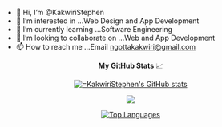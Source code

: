 - 👋 Hi, I’m @KakwiriStephen
- 👀 I’m interested in ...Web Design and App Development
- 🌱 I’m currently learning ...Software Engineering
- 💞️ I’m looking to collaborate on ...Web and App Development
- 📫 How to reach me ...Email ngottakakwiri@gmail.com


<!-- <h2> 🥞 Tech Stack</h2>
<p align="center"> -->
<!-- <img alt="HTML5" src="https://img.shields.io/badge/html5-%23f2ca61.svg?style=for-the-badge&logo=html5&logoColor=140200"/>
<img alt="CSS3" src="https://img.shields.io/badge/css3-%23ffd2ce.svg?style=for-the-badge&logo=css3&logoColor=140200"/>
<img alt="JavaScript" src="https://img.shields.io/badge/javascript-%23e4626b.svg?style=for-the-badge&logo=javascript&logoColor=%23F7DF1E"/>
<img alt="NodeJs" src="https://img.shields.io/badge/node.js-%23f2ca61.svg?style=for-the-badge&logo=node.js&logoColor=%FFFFFF"/>
<img alt="Java" src="https://img.shields.io/badge/java-%23e4626b.svg?style=for-the-badge&logo=java&logoColor=140200"/>
<img alt="Python" src="https://img.shields.io/badge/python-%23fca9ae.svg?style=for-the-badge&logo=python&logoColor=140200"/>
<img alt="Github" src="https://img.shields.io/badge/github-%23f2ca61.svg?style=for-the-badge&logo=github&logoColor=140200"/>
<img alt="Visual Studio Code" src="https://img.shields.io/badge/Visual Studio Code-f2ca61.svg?style=for-the-badge&logo=visual-studio-code&logoColor=140200"/>
<img alt="ExpressJs" src="https://img.shields.io/badge/express.js-%23ffd2ce.svg?style=for-the-badge&logo=express&logoColor=140200"/>
<img alt="MongoDB" src="https://img.shields.io/badge/mongodb-%23f2ca61.svg?style=for-the-badge&logo=mongodb&logoColor=140200" /> -->
  
<!--   
![React](https://img.shields.io/badge/React-2C2D72?style=for-the-badge&logo=react&logoColor=61DAFB)
![MongoDB](https://img.shields.io/badge/MongoDB-2C2D72?style=for-the-badge&logo=mongodb&logoColor=white)
![Express](https://img.shields.io/badge/Express.js-2C2D72?style=for-the-badge&logo=express&logoColor=white)
![Bootstrap](https://img.shields.io/badge/Bootstrap-2C2D72?style=for-the-badge&logo=bootstrap&logoColor=white)
![Next JS](https://img.shields.io/badge/next.js-2C2D72?style=for-the-badge&logo=nextdotjs&logoColor=white)
![Node JS](https://img.shields.io/badge/Node.js-2C2D72?style=for-the-badge&logo=nodedotjs&logoColor=white)
![NPM](https://img.shields.io/badge/npm-2C2D72?style=for-the-badge&logo=npm&logoColor=white)
![GitHub](https://img.shields.io/badge/GitHub-2C2D72?style=for-the-badge&logo=github&logoColor=white)
![Git](https://img.shields.io/badge/git-2C2D72.svg?style=for-the-badge&logo=git&logoColor=white)
![OpenCV](https://img.shields.io/badge/OpenCV-2C2D72?style=for-the-badge&logo=OpenCV&logoColor=white)
![CSS3](https://img.shields.io/badge/CSS3-2C2D72?style=for-the-badge&logo=css3&logoColor=white)
![HTML](https://img.shields.io/badge/HTML5-2C2D72?style=for-the-badge&logo=html5&logoColor=white)
![JavaScript](https://img.shields.io/badge/JavaScript-2C2D72?style=for-the-badge&logo=javascript&logoColor=F7DF1E)
![Python](https://img.shields.io/badge/Python-2C2D72?style=for-the-badge&logo=python&logoColor=blue)
![numpy](https://img.shields.io/badge/Numpy-2C2D72?style=for-the-badge&logo=numpy&logoColor=white)
![pandas](https://img.shields.io/badge/Pandas-2C2D72?style=for-the-badge&logo=pandas&logoColor=white)
![MySQL](https://img.shields.io/badge/MySQL-2C2D72?style=for-the-badge&logo=mysql&logoColor=white)
 -->

<!--   </p>
<br> -->

  <p align="center"><b>My GitHub Stats</b> 📈 </p>
<p align="center">
<a href="http://www.github.com/KakwiriStephn"><img src="https://github-readme-stats.vercel.app/api?username=KakwiriStephen&show_icons=true&hide=&count_private=true&title_color=3382ed&text_color=ffffff&icon_color=ec4899&bg_color=171717&hide_border=true&show_icons=true" alt="=KakwiriStephen's GitHub stats" /></a>
  </p>
<p align="center">
<a href="http://www.github.com/=KakwiriStephen"><img src="https://github-readme-streak-stats.herokuapp.com/?user=KakwiriStephen&stroke=ffffff&background=171717&ring=3382ed&fire=3382ed&currStreakNum=ffffff&currStreakLabel=3382ed&sideNums=ffffff&sideLabels=ffffff&dates=ffffff&hide_border=true" /></a></p>
<p align="center">
<a href="https://github.com/=KakwiriStephen" align="left"><img src="https://github-readme-stats.vercel.app/api/top-langs/?username=KakwiriStephen&langs_count=10&title_color=3382ed&text_color=ffffff&icon_color=ec4899&bg_color=171717&hide_border=true&locale=en&custom_title=Top%20%Languages" alt="Top Languages" /></a>
</p>




<!---
KakwiriStephen/KakwiriStephen is a ✨ special ✨ repository because its `README.md` (this file) appears on your GitHub profile.
You can click the Preview link to take a look at your changes.
--->

